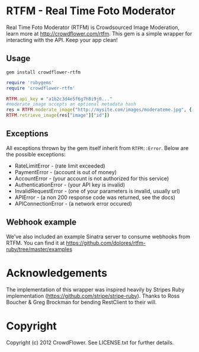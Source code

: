 # RTFM - Real Time Foto Moderator

Real Time Foto Moderator (RTFM) is Crowdsourced Image Moderation, learn more at http://crowdflower.com/rtfm.  This gem is a simple wrapper for interacting with the API.  Keep your app clean!

## Usage

```shell
gem install crowdflower-rtfm
```

```ruby
require 'rubygems'
require 'crowdflower-rtfm'

RTFM.api_key = "a1b2c3d4e5f6g7h8i9j0..."
#moderate_image accepts an optional metadata hash
res = RTFM.moderate_image("http://mysite.com/images/moderateme.jpg", {:id => 123})
RTFM.retrieve_image(res["image"]["id"])
```

## Exceptions

All exceptions thrown by the gem itself inherit from `RTFM::Error`.  Below are the possible exceptions:

* RateLimitError - (rate limit exceeded)
* PaymentError - (account is out of money)
* AccountError - (your account is not authorized for this service)
* AuthenticationError - (your API key is invalid)
* InvalidRequestError - (one of your parameters is invalid, usually url)
* APIError - (a non 200 response code was returned, see the docs)
* APIConnectionError - (a network error occured)

## Webhook example

We've also included an example Sinatra server to consume webhooks from RTFM.  You can find it at https://github.com/dolores/rtfm-ruby/tree/master/examples

# Acknowledgements

The implementation of this wrapper was inspired heavily by Stripes Ruby implementation (https://github.com/stripe/stripe-ruby).  Thanks to Ross Boucher & Greg Brockman for bending RestClient to their will.

# Copyright

Copyright (c) 2012 CrowdFlower. See LICENSE.txt for further details.

